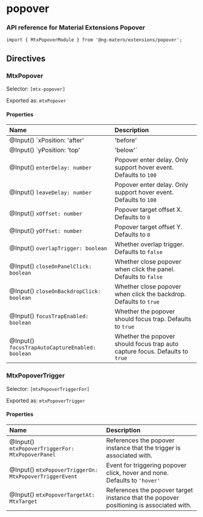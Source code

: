# popover

### API reference for Material Extensions Popover

`import { MtxPopoverModule } from '@ng-matero/extensions/popover';`

## Directives

### MtxPopover

Selector: `[mtx-popover]`

Exported as: `mtxPopover`

#### **Properties**

| Name | Description |
| :--- | :--- |
| @Input\(\) `xPosition: 'after' | 'before' | 'center'` | Position of the popover in the X axis. Defaults to `'after'` |
| @Input\(\) `yPosition: 'top' | 'below'` | Position of the popover in the Y axis. Defaults to `'below'` |
| @Input\(\) `enterDelay: number` | Popover enter delay. Only support hover event. Defaults to `100` |
| @Input\(\) `leaveDelay: number` | Popover enter delay. Only support hover event. Defaults to `100` |
| @Input\(\) `xOffset: number` | Popover target offset X. Defaults to `0` |
| @Input\(\) `yOffset: number` | Popover target offset Y. Defaults to `0` |
| @Input\(\) `overlapTrigger: boolean` | Whether overlap trigger. Defaults to `false` |
| @Input\(\) `closeOnPanelClick: boolean` | Whether close popover when click the panel. Defaults to `false` |
| @Input\(\) `closeOnBackdropClick: boolean` | Whether close popover when click the backdrop. Defaults to `true` |
| @Input\(\) `focusTrapEnabled: boolean` | Whether the popover should focus trap. Defaults to `true` |
| @Input\(\) `focusTrapAutoCaptureEnabled: boolean` | Whether the popover should focus trap auto capture focus. Defaults to `true` |

### MtxPopoverTrigger

Selector: `[mtxPopoverTriggerFor]`

Exported as: `mtxPopoverTrigger`

#### **Properties**

| Name | Description |
| :--- | :--- |
| @Input\(\) `mtxPopoverTriggerFor: MtxPopoverPanel` | References the popover instance that the trigger is associated with. |
| @Input\(\) `mtxPopoverTriggerOn: MtxPopoverTriggerEvent` | Event for triggering popover click, hover and none. Defaults to `'hover'` |
| @Input\(\) `mtxPopoverTargetAt: MtxTarget` | References the popover target instance that the popover positioning is associated with. |

